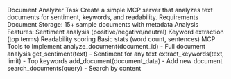Document Analyzer
Task
Create a simple MCP server that analyzes text documents for sentiment, keywords, and readability.
Requirements
Document Storage: 15+ sample documents with metadata
Analysis Features:
Sentiment analysis (positive/negative/neutral)
Keyword extraction (top terms)
Readability scoring
Basic stats (word count, sentences)
MCP Tools to Implement
analyze_document(document_id) - Full document analysis
get_sentiment(text) - Sentiment for any text
extract_keywords(text, limit) - Top keywords
add_document(document_data) - Add new document
search_documents(query) - Search by content